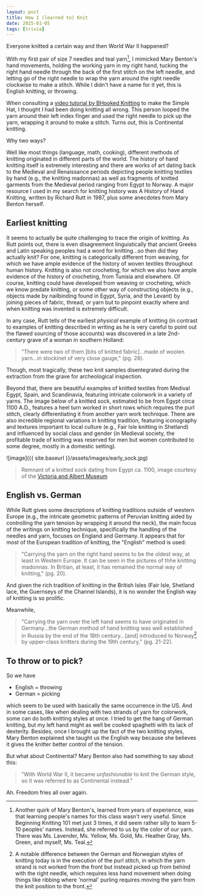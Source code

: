 ```yaml
---
layout: post
title: How I (learned to) Knit
date: 2025-01-05
tags: [trivia]
---
```


Everyone knitted a certain way and then World War II happened?


With my first pair of size 7 needles and teal yarn[^1], I mimicked Mary Benton's hand movements, holding the working yarn in my right hand, tucking the right hand needle through the back of the first stitch on the left needle, and letting go of the right needle to wrap the yarn around the right needle clockwise to make a stitch. While I didn't have a name for it yet, this is English knitting, or throwing.

[^1]: Another quirk of Mary Benton's, learned from years of experience, was that learning people's names for this class wasn't very useful. Since Beginning Knitting 101 met just 3 times, it did seem rather silly to learn 5-10 peoples' names. Instead, she referred to us by the color of our yarn. There was Ms. Lavender, Ms. Yellow, Ms. Gold, Ms. Heather Gray, Ms. Green, and myself, Ms. Teal. 

When consulting a [video tutorial by BHooked Knitting](https://www.youtube.com/watch?v=TQ91wfaNhzE) to make the Simple Hat, I thought I had been doing knitting all wrong. This person looped the yarn around their left index finger and used the right needle to pick up the yarn, wrapping it around to make a stitch. Turns out, this is Continental knitting. 

Why two ways?

Well like most things (language, math, cooking), different methods of knitting originated in different parts of the world. The history of hand knitting itself is extremely interesting and there are works of art dating back to the Medieval and Renaissance periods depicting people knitting textiles by hand (e.g., the knitting madonnas) as well as fragments of knitted garments from the Medieval period ranging from Egypt to Norway. A major resource I used in my search for knitting history was A History of Hand Knitting, written by Richard Rutt in 1987, plus some anecdotes from Mary Benton herself. 

## Earliest knitting

It seems to actually be quite challenging to trace the origin of knitting. As Rutt points out, there is even disagreement linguistically that ancient Greeks and Latin speaking peoples had a word for knitting...so then did they actually knit? For one, knitting is categorically different from weaving, for which we have ample evidence of the history of woven textiles throughout human history. Knitting is also not crocheting, for which we also have ample evidence of the history of crocheting, from Tunisia and elsewhere. Of course, knitting could have developed from weaving or crocheting, which we know predate knitting, or some other way of constructing objects (e.g., objects made by nailbinding found in Egypt, Syria, and the Levant) by joining pieces of fabric, thread, or yarn but to pinpoint exactly where and when knitting was invented is extremely difficult. 


In any case, Rutt tells of the earliest *physical* example of knitting (in contrast to examples of knitting described in writing as he is very careful to point out the flawed sourcing of those accounts) was discovered in a late 2nd-century grave of a woman in southern Holland:

> "There were two of them [bits of knitted fabric]...made of woolen yarn...in stockinet of very close gauge," (pg. 28).

Though, most tragically, these two knit samples disentegrated during the extraction from the grave for archeological inspection.


Beyond that, there are beautiful examples of knitted textiles from Medival Egypt, Spain, and Scandinavia, featuring intricate colorwork in a variety of yarns. The image below of a knitted sock, estimated to be from Egypt circa 1100 A.D., features a heel turn worked in short rows which requires the purl stitch, clearly differentiating it from another yarn work technique. There are also incredible regional variations in knitting tradition, featuring iconography and textures important to local culture (e.g., Fair Isle knitting in Shetland) and influenced by social class and gender (in Medieval society, the profitable trade of knitting was reserved for men but women contributed to some degree, mostly in a domestic setting).  

![image]({{ site.baseurl }}/assets/images/early_sock.jpg)

> Remnant of a knitted sock dating from Egypt ca. 1100, image courtesy of the [Victoria and Albert Museum](https://collections.vam.ac.uk/item/O128882/sock-unknown/)

## English vs. German

While Rutt gives some descriptions of knitting traditions outside of western Europe (e.g., the intricate geometric patterns of Peruvian knitting aided by controlling the yarn tension by wrapping it around the neck), the main focus of the writings on knitting technique, specifically the handling of the needles and yarn, focuses on England and Germany. It appears that for most of the European tradition of knitting, the "English" method is used:

> "Carrying the yarn on the right hand seems to be the oldest way, at least in Western Europe. It can be seen in the pictures of thhe knitting madonnas. In Britian, at least, it has remained the normal way of knitting," (pg. 20).

And given the rich tradition of knitting in the British Isles (Fair Isle, Shetland lace, the Guernseys of the Channel Islands), it is no wonder the English way of knitting is so prolific. 

Meanwhile, 

> "Carrying the yarn over the left hand  seems to have originated in Germany...the German method of hand knitting was well established in Russia by the end of the 18th century...[and] introduced to Norway[^2] by upper-class knitters during the 19th century," (pg. 21-22).


[^2]: A notable difference between the German and Norwegian styles of knitting today is in the execution of the purl stitch, in which the yarn strand is not worked from the front but instead picked up from behind with the right needle, which requires less hand movement when doing things like ribbing where 'normal' purling requires moving the yarn from the knit position to the front.

## To throw or to pick?

So we have

- English = throwing
- German = picking

which seem to be used with basically the same occurrence in the US. And in some cases, like when dealing with two strands of yarn for colorwork, some can do both knitting styles at once. I tried to get the hang of German knitting, but my left hand might as well be cooked spaghetti with its lack of dexterity. Besides, once I brought up the fact of the two knitting styles, Mary Benton explained she taught us the English way because she believes it gives the knitter better control of the tension.

But what about Continental? Mary Benton also had something to say about this:

> "With World War II, it became *unfashionable* to knit the German style, so it was referred to as Continental instead." 


Ah. Freedom fries all over again. 


 

